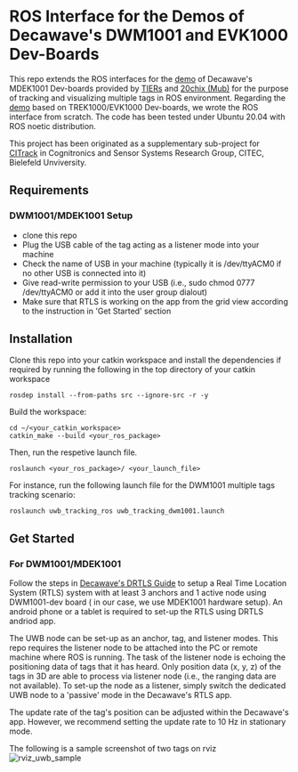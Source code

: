 # ROS Interface for the Demos of Decawave's DWM1001 and EVK1000 Dev-Boards

This repo extends the ROS interfaces for the [demo](<https://www.decawave.com/wp-content/uploads/2018/08/mdek1001_quick_start_guide.pdf>) of Decawave's MDEK1001 Dev-boards provided by [TIERs](<https://github.com/TIERS/ros-dwm1001-uwb-localization.git>) and [20chix (Mub)](<https://github.com/20chix/dwm1001_ros.git>) for the purpose of tracking and visualizing multiple tags in ROS environment. Regarding the [demo](<https://www.decawave.com/wp-content/uploads/2018/09/trek1000_user_manual.pdf>) based on TREK1000/EVK1000 Dev-boards, we wrote the ROS interface from scratch. The code has been tested under Ubuntu 20.04 with ROS noetic distribution. 

This project has been originated as a supplementary sub-project for [CITrack](<https://cit-ec.de/en/ks/projects/citrack>) in Cognitronics and Sensor Systems Research Group, CITEC, Bielefeld Unviversity.


## Requirements
### DWM1001/MDEK1001 Setup
- clone this repo
- Plug the USB cable of the tag acting as a listener mode into your machine
- Check the name of USB in your machine (typically it is /dev/ttyACM0 if no other USB is connected into it)
- Give read-write permission to your USB (i.e., sudo chmod 0777 /dev/ttyACM0 or add it into the user group dialout)
- Make sure that RTLS is working on the app from the grid view according to the instruction in 'Get Started' section 


## Installation

Clone this repo into your catkin workspace and install the dependencies if required by running the following in the top directory of your catkin workspace
```
rosdep install --from-paths src --ignore-src -r -y
```

Build the workspace:
```
cd ~/<your_catkin_workspace>
catkin_make --build <your_ros_package>
```
Then, run the respetive launch file.
```
roslaunch <your_ros_package>/ <your_launch_file>
```

For instance, run the following launch file for the DWM1001 multiple tags tracking scenario:
```
roslaunch uwb_tracking_ros uwb_tracking_dwm1001.launch
```


## Get Started
### For DWM1001/MDEK1001 
Follow the steps in [Decawave's DRTLS Guide](<https://www.decawave.com/wp-content/uploads/2018/08/mdek1001_quick_start_guide.pdf>) to setup a Real Time Location System (RTLS) system with at least 3 anchors and 1 active node using DWM1001-dev board ( in our case, we use MDEK1001 hardware setup). An android phone or a tablet is required to set-up the RTLS using DRTLS andriod app. 

The UWB node can be set-up as an anchor, tag, and listener modes. This repo requires the listener node to be attached into the PC or remote machine where ROS is running. The task of the listener node is echoing the positioning data of tags that it has heard. Only position data (x, y, z) of the tags in 3D are able to process via listener node (i.e., the ranging data are not available). To set-up the node as a listener, simply switch the dedicated UWB node to a 'passive' mode in the Decawave's RTLS app. 

The update rate of the tag's position can be adjusted within the Decawave's app. However, we recommend setting the update rate to 10 Hz in stationary mode.

The following is a sample screenshot of two tags on rviz 
![rviz_uwb_sample](https://user-images.githubusercontent.com/18302290/143898129-9c9362f8-d556-44d4-9028-5bea2d261224.JPG)



